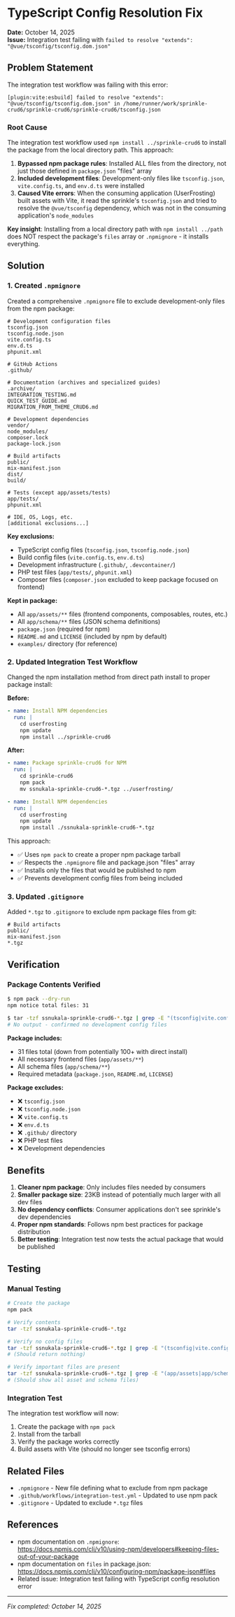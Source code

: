 # TypeScript Config Resolution Fix

**Date:** October 14, 2025  
**Issue:** Integration test failing with `failed to resolve "extends": "@vue/tsconfig/tsconfig.dom.json"`

## Problem Statement

The integration test workflow was failing with this error:

```
[plugin:vite:esbuild] failed to resolve "extends": "@vue/tsconfig/tsconfig.dom.json" in /home/runner/work/sprinkle-crud6/sprinkle-crud6/sprinkle-crud6/tsconfig.json
```

### Root Cause

The integration test workflow used `npm install ../sprinkle-crud6` to install the package from the local directory path. This approach:

1. **Bypassed npm package rules**: Installed ALL files from the directory, not just those defined in `package.json` "files" array
2. **Included development files**: Development-only files like `tsconfig.json`, `vite.config.ts`, and `env.d.ts` were installed
3. **Caused Vite errors**: When the consuming application (UserFrosting) built assets with Vite, it read the sprinkle's `tsconfig.json` and tried to resolve the `@vue/tsconfig` dependency, which was not in the consuming application's `node_modules`

**Key insight**: Installing from a local directory path with `npm install ../path` does NOT respect the package's `files` array or `.npmignore` - it installs everything.

## Solution

### 1. Created `.npmignore`

Created a comprehensive `.npmignore` file to exclude development-only files from the npm package:

```
# Development configuration files
tsconfig.json
tsconfig.node.json
vite.config.ts
env.d.ts
phpunit.xml

# GitHub Actions
.github/

# Documentation (archives and specialized guides)
.archive/
INTEGRATION_TESTING.md
QUICK_TEST_GUIDE.md
MIGRATION_FROM_THEME_CRUD6.md

# Development dependencies
vendor/
node_modules/
composer.lock
package-lock.json

# Build artifacts
public/
mix-manifest.json
dist/
build/

# Tests (except app/assets/tests)
app/tests/
phpunit.xml

# IDE, OS, Logs, etc.
[additional exclusions...]
```

**Key exclusions:**
- TypeScript config files (`tsconfig.json`, `tsconfig.node.json`)
- Build config files (`vite.config.ts`, `env.d.ts`)
- Development infrastructure (`.github/`, `.devcontainer/`)
- PHP test files (`app/tests/`, `phpunit.xml`)
- Composer files (`composer.json` excluded to keep package focused on frontend)

**Kept in package:**
- All `app/assets/**` files (frontend components, composables, routes, etc.)
- All `app/schema/**` files (JSON schema definitions)
- `package.json` (required for npm)
- `README.md` and `LICENSE` (included by npm by default)
- `examples/` directory (for reference)

### 2. Updated Integration Test Workflow

Changed the npm installation method from direct path install to proper package install:

**Before:**
```yaml
- name: Install NPM dependencies
  run: |
    cd userfrosting
    npm update
    npm install ../sprinkle-crud6
```

**After:**
```yaml
- name: Package sprinkle-crud6 for NPM
  run: |
    cd sprinkle-crud6
    npm pack
    mv ssnukala-sprinkle-crud6-*.tgz ../userfrosting/

- name: Install NPM dependencies
  run: |
    cd userfrosting
    npm update
    npm install ./ssnukala-sprinkle-crud6-*.tgz
```

This approach:
- ✅ Uses `npm pack` to create a proper npm package tarball
- ✅ Respects the `.npmignore` file and package.json "files" array
- ✅ Installs only the files that would be published to npm
- ✅ Prevents development config files from being included

### 3. Updated `.gitignore`

Added `*.tgz` to `.gitignore` to exclude npm package files from git:

```gitignore
# Build artifacts
public/
mix-manifest.json
*.tgz
```

## Verification

### Package Contents Verified

```bash
$ npm pack --dry-run
npm notice total files: 31

$ tar -tzf ssnukala-sprinkle-crud6-*.tgz | grep -E "(tsconfig|vite.config|env.d)"
# No output - confirmed no development config files
```

**Package includes:**
- 31 files total (down from potentially 100+ with direct install)
- All necessary frontend files (`app/assets/**`)
- All schema files (`app/schema/**`)
- Required metadata (`package.json`, `README.md`, `LICENSE`)

**Package excludes:**
- ❌ `tsconfig.json`
- ❌ `tsconfig.node.json`
- ❌ `vite.config.ts`
- ❌ `env.d.ts`
- ❌ `.github/` directory
- ❌ PHP test files
- ❌ Development dependencies

## Benefits

1. **Cleaner npm package**: Only includes files needed by consumers
2. **Smaller package size**: 23KB instead of potentially much larger with all dev files
3. **No dependency conflicts**: Consumer applications don't see sprinkle's dev dependencies
4. **Proper npm standards**: Follows npm best practices for package distribution
5. **Better testing**: Integration test now tests the actual package that would be published

## Testing

### Manual Testing
```bash
# Create the package
npm pack

# Verify contents
tar -tzf ssnukala-sprinkle-crud6-*.tgz

# Verify no config files
tar -tzf ssnukala-sprinkle-crud6-*.tgz | grep -E "(tsconfig|vite.config|env.d)"
# (Should return nothing)

# Verify important files are present
tar -tzf ssnukala-sprinkle-crud6-*.tgz | grep -E "(app/assets|app/schema|package.json)"
# (Should show all asset and schema files)
```

### Integration Test
The integration test workflow will now:
1. Create the package with `npm pack`
2. Install from the tarball
3. Verify the package works correctly
4. Build assets with Vite (should no longer see tsconfig errors)

## Related Files

- `.npmignore` - New file defining what to exclude from npm package
- `.github/workflows/integration-test.yml` - Updated to use npm pack
- `.gitignore` - Updated to exclude `*.tgz` files

## References

- npm documentation on `.npmignore`: https://docs.npmjs.com/cli/v10/using-npm/developers#keeping-files-out-of-your-package
- npm documentation on `files` in package.json: https://docs.npmjs.com/cli/v10/configuring-npm/package-json#files
- Related issue: Integration test failing with TypeScript config resolution error

---

*Fix completed: October 14, 2025*
